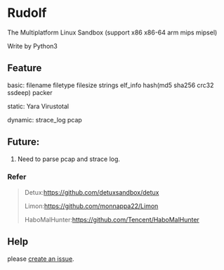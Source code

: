 # Rudolf
The Multiplatform Linux Sandbox (support x86 x86-64 arm mips mipsel)

Write by Python3

## Feature

basic: filename filetype filesize strings elf_info hash(md5 sha256 crc32 ssdeep) packer

static: Yara Virustotal

dynamic: strace_log pcap

## Future:

1. Need to parse pcap and strace log.


### Refer
> Detux:https://github.com/detuxsandbox/detux
>
> Limon:https://github.com/monnappa22/Limon
>
> HaboMalHunter:https://github.com/Tencent/HaboMalHunter

## Help

please [create an issue](https://github.com/felicitychou/Rudolf/issues/new).